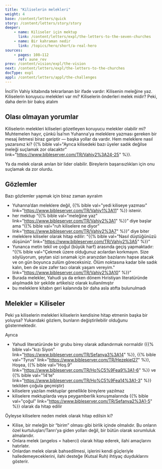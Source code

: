 ```yaml
---
title: "Kiliselerin melekleri"
weight: 4
base: /content/letters/quick
story: /content/letters/story/story
deeper:
    - name: Kiliseler için mektup
      link: /content/letters/expl/the-letters-to-the-seven-churches
    - name: Bir kahraman nedir
      link: /topics/hero/short/a-real-hero
sources: 
    - pages: 108–112
      ref: aune_rev
prev: /content/vision/expl/the-vision
next: /content/letters/expl/the-letters-to-the-churches
docType: expl
appl: /content/letters/appl/the-challenges
---
```


İncil’in Vahiy kitabında tekrarlanan bir ifade vardır: Kilisenin meleğine yaz. Kiliselerin koruyucu melekleri var mı? Kiliselerin önderleri melek midir? Peki, daha derin bir bakış atalım

## Olası olmayan yorumlar

<a name="7774"></a>
Kiliselerin melekleri kiliseleri gözetleyen koruyucu melekler olabilir mi? Muhtemelen hayır, çünkü İsa’nın Yuhanna’ya meleklere yazması gereken bir mesaj iletmesi biraz gariptir — başka yollar da vardır. Hem meleklere nasıl yazarsınız ki? {{% bible val="Ayrıca kilisedeki bazı üyeler sadık değilse meleği suçlamak zor olacaktır" link="https://www.bibleserver.com/TR/Vahiy2%3A24-25" %}}.

Ya da melek olarak anılan bir lider olabilir. Bireylerin başarısızlıkları için onu suçlamak da zor olurdu.

## Gözlemler

<a name="22d1"></a>
Bazı gözlemler yapmak için biraz zaman ayıralım

- Yuhanna’dan meleklere değil, {{% bible val="yedi kiliseye yazması" link="https://www.bibleserver.com/TR/Vahiy1%3A11" %}} istenir.
- her mektup “{{% bible val="meleğine yaz" link="https://www.bibleserver.com/TR/Vahiy2%3A1" %}}” diye başlar ama “{{% bible val="ruh kiliselere ne diyor" link="https://www.bibleserver.com/TR/Vahiy2%3A7" %}}” diye biter
- meleklere kiliseler olarak hitap edilir: “{{% bible val="Nasıl düştüğünüzü düşünün" link="https://www.bibleserver.com/TR/Vahiy2%3A5" %}}”
- Yunanca metin tekil ve çoğul (büyük harf) arasında geçiş yapmaktadır: “{{% bible val="Çekmek üzere olduğunuz acılardan korkmayın. Size söylüyorum, şeytan sizi sınamak için aranızdan bazılarını hapse atacak ve on gün boyunca zulüm göreceksiniz. Ölüm noktasına kadar bile sadık kalın, ben de size zafer tacı olarak yaşam vereyim." link="https://www.bibleserver.com/TR/Vahiy2%3A10" %}}”
- Burada melekler, Yahudi ya da erken dönem Hıristiyan literatüründe alışılmadık bir şekilde artikelsiz olarak kullanılmıştır
- bu meleklere kitabın geri kalanında bir daha asla atıfta bulunulmadı

## Melekler = Kiliseler

<a name="1220"></a>
Peki ya kiliselerin melekleri kiliselerin kendisine hitap etmenin başka bir yoluysa? Yukarıdaki gözlem, bunların değiştirilebilir olduğunu göstermektedir.

Ayrıca

- Yahudi literatüründe bir grubu birey olarak adlandırmak normaldir ({{% bible val="kızı Siyon" link="https://www.bibleserver.com/TR/Sefanya3%3A14" %}}, {{% bible val="Tyrus" link="https://www.bibleserver.com/TR/Hezekiel27" %}}, Hoşea, {{% bible val="Hoş.9" link="https://www.bibleserver.com/TR/Ho%C5%9Fea9%3A1-6" %}} ve {{% bible val="14'te" link="https://www.bibleserver.com/TR/Ho%C5%9Fea14%3A1-3" %}} tekilden çoğula geçmiştir)
- kiliselere yazılan mektuplar genellikle bireylere yazılmaz
- kiliselere mektuplarda veya peygamberlik konuşmalarında {{% bible val="çoğul" link="https://www.bibleserver.com/TR/Sefanya2%3A1-5" %}} olarak da hitap edilir

Öyleyse kiliselere neden melek olarak hitap edilsin ki?

- Kilise, bir meleğin bir “birim” olması gibi birlik içinde olmalıdır. Bu onların özel kurtuluşları/Tanrı’ya giden yolları değil, bir bütün olarak sorumluluk almalarıdır.
- Onlara melek (angelos = haberci) olarak hitap ederek, ilahi amaçlarını hatırlatır.
- Onlardan melek olarak bahsedilmesi, işlerini kendi güçleriyle halledemeyeceklerini, ilahi desteğe (Kutsal Ruh) ihtiyaç duyduklarını gösterir.
